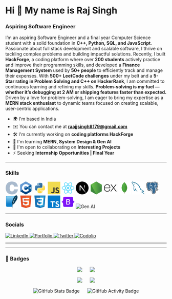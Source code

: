 # Hi 👋 My name is Raj Singh  

### Aspiring Software Engineer  

I’m an aspiring Software Engineer and a final year Computer Science student with a solid foundation in **C++, Python, SQL, and JavaScript**. Passionate about full stack development and scalable software, I thrive on tackling complex problems and building impactful solutions. Recently, I built **HackForge**, a coding platform where over **200 students** actively practice and improve their programming skills, and developed a **Finance Management System** used by **50+ people** to efficiently track and manage their expenses. With **500+ LeetCode challenges** under my belt and a **5-Star rating in Problem Solving and C++ on HackerRank**, I am committed to continuous learning and refining my skills. **Problem-solving is my fuel — whether it’s debugging at 2 AM or shipping features faster than expected.** Driven by a love for problem-solving, I am eager to bring my expertise as a **MERN stack enthusiast** to dynamic teams focused on creating scalable, user-centric applications.  

- 🌍 I'm based in India  
- ✉️ You can contact me at **raajjsingh8179@gmail.com**  
- 🛠️ I'm currently working on **coding platforms HackForge**  
- 🌱 I'm learning **MERN, System Design & Gen AI**  
- 🤝 I'm open to collaborating on **Interesting Projects**  
- ⚡ Seeking **Internship Opportunities | Final Year**  

---

### Skills  

<p align="left">
  <!-- Core Languages -->
  <img src="https://raw.githubusercontent.com/devicons/devicon/master/icons/c/c-original.svg" alt="C" width="40" height="40"/>
  <img src="https://raw.githubusercontent.com/devicons/devicon/master/icons/cplusplus/cplusplus-original.svg" alt="C++" width="40" height="40"/>
  <img src="https://raw.githubusercontent.com/devicons/devicon/master/icons/python/python-original.svg" alt="Python" width="40" height="40"/>
  <img src="https://raw.githubusercontent.com/devicons/devicon/master/icons/javascript/javascript-original.svg" alt="JavaScript" width="40" height="40"/>

  <!-- Frameworks & Stacks -->
  <img src="https://raw.githubusercontent.com/devicons/devicon/master/icons/react/react-original.svg" alt="React" width="40" height="40"/>
  <img src="https://raw.githubusercontent.com/devicons/devicon/master/icons/nextjs/nextjs-original.svg" alt="Next.js" width="40" height="40"/>
  <img src="https://raw.githubusercontent.com/devicons/devicon/master/icons/nodejs/nodejs-original.svg" alt="Node.js" width="40" height="40"/>
  <img src="https://raw.githubusercontent.com/devicons/devicon/master/icons/express/express-original.svg" alt="Express.js" width="40" height="40"/>

  <!-- Databases -->
  <img src="https://raw.githubusercontent.com/devicons/devicon/master/icons/mongodb/mongodb-original.svg" alt="MongoDB" width="40" height="40"/>
  <img src="https://raw.githubusercontent.com/devicons/devicon/master/icons/mysql/mysql-original.svg" alt="MySQL" width="40" height="40"/>
  <img src="https://raw.githubusercontent.com/devicons/devicon/master/icons/postgresql/postgresql-original.svg" alt="PostgreSQL" width="40" height="40"/>
  <img src="https://raw.githubusercontent.com/devicons/devicon/master/icons/sqlite/sqlite-original.svg" alt="SQL" width="40" height="40"/>

  <!-- Web Tech -->
  <img src="https://raw.githubusercontent.com/devicons/devicon/master/icons/html5/html5-original.svg" alt="HTML5" width="40" height="40"/>
  <img src="https://raw.githubusercontent.com/devicons/devicon/master/icons/css3/css3-original.svg" alt="CSS3" width="40" height="40"/>
  <img src="https://raw.githubusercontent.com/devicons/devicon/master/icons/typescript/typescript-original.svg" alt="TypeScript" width="40" height="40"/>
  <img src="https://raw.githubusercontent.com/devicons/devicon/master/icons/bootstrap/bootstrap-original.svg" alt="Bootstrap" width="40" height="40"/>

  <!-- AI/ML -->
  <img src="https://img.icons8.com/fluency/48/artificial-intelligence.png" alt="Gen AI" width="40" height="40"/>
</p>  

---

### Socials  

<p align="left"> 
  <a href="https://www.linkedin.com/in/raj-singh-201514292/" target="_blank">
    <img src="https://cdn.jsdelivr.net/gh/devicons/devicon/icons/linkedin/linkedin-original.svg" alt="LinkedIn" width="40" height="40"/>
  </a>
  <a href="https://raj-singh.vercel.app/" target="_blank">
    <img src="https://img.icons8.com/fluency/48/domain.png" alt="Portfolio" width="40" height="40"/>
  </a>
  <a href="https://x.com/Raajjjsingh" target="_blank">
    <img src="https://cdn.jsdelivr.net/gh/devicons/devicon/icons/twitter/twitter-original.svg" alt="Twitter" width="40" height="40"/>
  </a>
  <a href="https://codolio.com/profile/Rajsingh" target="_blank">
    <img src="https://img.icons8.com/external-tal-revivo-shadow-tal-revivo/48/external-level-up-your-coding-skills-and-quickly-land-a-job-logo-shadow-tal-revivo.png" alt="Codolio" width="40" height="40"/>
  </a>
</p>  

---

---

### 📛 Badges  

<!-- Dynamic Stats -->
<p align="center">
  <img width="45%" src="https://github-readme-stats.vercel.app/api?username=raj2201641540078&show_icons=true&theme=radical&count_private=true" />
  &nbsp;&nbsp;&nbsp;&nbsp;
  <img width="45%" src="https://github-readme-stats.vercel.app/api/top-langs/?username=raj2201641540078&layout=compact&theme=radical" />
</p>  

<p align="center">
  <img width="45%" src="https://streak-stats.demolab.com/?user=raj2201641540078&theme=radical" />
  &nbsp;&nbsp;&nbsp;&nbsp;
  <img width="45%" src="https://github-readme-activity-graph.vercel.app/graph?username=raj2201641540078&bg_color=0a0f1f&color=00e0c6&line=3b82f6&point=ffffff&area=true&hide_border=true" />
</p>  

<!-- Custom Uploaded Badges -->
<p align="center">
  <img width="45%" src="https://github.com/user-attachments/assets/dc582f24-783f-4cda-9e99-dc276da0d942" alt="GitHub Stats Badge"/>
  &nbsp;&nbsp;&nbsp;&nbsp;
  <img width="45%" src="https://github.com/user-attachments/assets/fcb55e56-2871-4406-8f7e-aefa690dd4ba" alt="GitHub Activity Badge"/>
</p>


